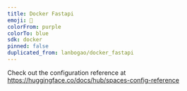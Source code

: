 ```yaml
---
title: Docker Fastapi
emoji: 🐢
colorFrom: purple
colorTo: blue
sdk: docker
pinned: false
duplicated_from: lanbogao/docker_fastapi
---
```


Check out the configuration reference at https://huggingface.co/docs/hub/spaces-config-reference
